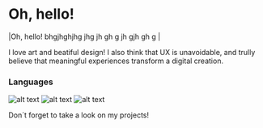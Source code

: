 # Oh, hello!

|Oh, hello! bhgjhghjhg jhg jh gh g jh gjh gh g  |

I love art and beatiful design! I also think that UX is unavoidable, and trully believe that meaningful experiences transform a digital creation.

### Languages

![alt text](https://img.shields.io/badge/LEARNING-CSS-orange?style=for-the-badge&=appveyor "CSS") ![alt text](https://img.shields.io/badge/LEARNING-HTML-blue?style=for-the-badge&=appveyor "HTML") ![alt text](https://img.shields.io/badge/LEARNING-JAVASCRIPT-yellow?style=for-the-badge&=appveyor "Javascript")

Don´t forget to take a look on my projects!

